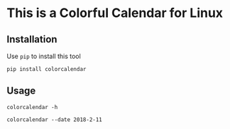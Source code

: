 # This is a Colorful Calendar for Linux

## Installation
Use `pip` to install this tool

    pip install colorcalendar


## Usage

    colorcalendar -h

    colorcalendar --date 2018-2-11

